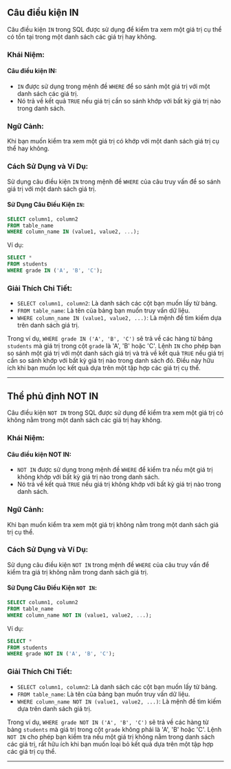 ## Câu điều kiện IN

Câu điều kiện `IN` trong SQL được sử dụng để kiểm tra xem một giá trị cụ thể có tồn tại trong một danh sách các giá trị hay không.

### Khái Niệm:

#### Câu điều kiện IN:

- `IN` được sử dụng trong mệnh đề `WHERE` để so sánh một giá trị với một danh sách các giá trị.
- Nó trả về kết quả `TRUE` nếu giá trị cần so sánh khớp với bất kỳ giá trị nào trong danh sách.

### Ngữ Cảnh:

Khi bạn muốn kiểm tra xem một giá trị có khớp với một danh sách giá trị cụ thể hay không.

### Cách Sử Dụng và Ví Dụ:

Sử dụng câu điều kiện `IN` trong mệnh đề `WHERE` của câu truy vấn để so sánh giá trị với một danh sách giá trị.

#### Sử Dụng Câu Điều Kiện `IN`:

```sql
SELECT column1, column2
FROM table_name
WHERE column_name IN (value1, value2, ...);
```

Ví dụ:

```sql
SELECT *
FROM students
WHERE grade IN ('A', 'B', 'C');
```

### Giải Thích Chi Tiết:

- `SELECT column1, column2`: Là danh sách các cột bạn muốn lấy từ bảng.
- `FROM table_name`: Là tên của bảng bạn muốn truy vấn dữ liệu.
- `WHERE column_name IN (value1, value2, ...)`: Là mệnh đề tìm kiếm dựa trên danh sách giá trị.

Trong ví dụ, `WHERE grade IN ('A', 'B', 'C')` sẽ trả về các hàng từ bảng `students` mà giá trị trong cột `grade` là 'A', 'B' hoặc 'C'. Lệnh `IN` cho phép bạn so sánh một giá trị với một danh sách giá trị và trả về kết quả `TRUE` nếu giá trị cần so sánh khớp với bất kỳ giá trị nào trong danh sách đó. Điều này hữu ích khi bạn muốn lọc kết quả dựa trên một tập hợp các giá trị cụ thể.

---

## Thể phủ định NOT IN

Câu điều kiện `NOT IN` trong SQL được sử dụng để kiểm tra xem một giá trị có không nằm trong một danh sách các giá trị hay không.

### Khái Niệm:

#### Câu điều kiện NOT IN:

- `NOT IN` được sử dụng trong mệnh đề `WHERE` để kiểm tra nếu một giá trị không khớp với bất kỳ giá trị nào trong danh sách.
- Nó trả về kết quả `TRUE` nếu giá trị không khớp với bất kỳ giá trị nào trong danh sách.

### Ngữ Cảnh:

Khi bạn muốn kiểm tra xem một giá trị không nằm trong một danh sách giá trị cụ thể.

### Cách Sử Dụng và Ví Dụ:

Sử dụng câu điều kiện `NOT IN` trong mệnh đề `WHERE` của câu truy vấn để kiểm tra giá trị không nằm trong danh sách giá trị.

#### Sử Dụng Câu Điều Kiện `NOT IN`:

```sql
SELECT column1, column2
FROM table_name
WHERE column_name NOT IN (value1, value2, ...);
```

Ví dụ:

```sql
SELECT *
FROM students
WHERE grade NOT IN ('A', 'B', 'C');
```

### Giải Thích Chi Tiết:

- `SELECT column1, column2`: Là danh sách các cột bạn muốn lấy từ bảng.
- `FROM table_name`: Là tên của bảng bạn muốn truy vấn dữ liệu.
- `WHERE column_name NOT IN (value1, value2, ...)`: Là mệnh đề tìm kiếm dựa trên danh sách giá trị.

Trong ví dụ, `WHERE grade NOT IN ('A', 'B', 'C')` sẽ trả về các hàng từ bảng `students` mà giá trị trong cột `grade` không phải là 'A', 'B' hoặc 'C'. Lệnh `NOT IN` cho phép bạn kiểm tra nếu một giá trị không nằm trong danh sách các giá trị, rất hữu ích khi bạn muốn loại bỏ kết quả dựa trên một tập hợp các giá trị cụ thể.

---
